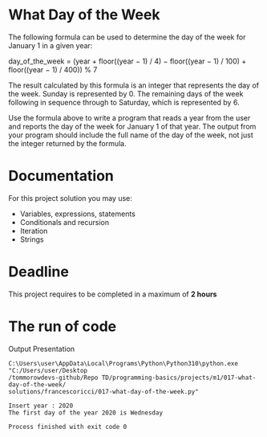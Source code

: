 # What Day of the Week

The following formula can be used to determine the day of the week for January 1 in a given year:

day_of_the_week = (year + floor((year − 1) / 4) − floor((year − 1) / 100) + floor((year − 1) / 400)) % 7

The result calculated by this formula is an integer that represents the day of the week. 
Sunday is represented by 0. 
The remaining days of the week following in sequence through to Saturday, which is represented by 6.

Use the formula above to write a program that reads a year from the user and reports the day of the week for January 1 of that year. 
The output from your program should include the full name of the day of the week, not just the integer returned by the formula.


# Documentation

For this project solution you may use:

- Variables, expressions, statements
- Conditionals and recursion
- Iteration
- Strings

# Deadline

This project requires to be completed in a maximum of **2 hours**

# The run of code

Output Presentation
```
C:\Users\user\AppData\Local\Programs\Python\Python310\python.exe "C:/Users/user/Desktop
/tommorowdevs-github/Repo TD/programming-basics/projects/m1/017-what-day-of-the-week/
solutions/francescoricci/017-what-day-of-the-week.py"

Insert year : 2020
The first day of the year 2020 is Wednesday

Process finished with exit code 0
```